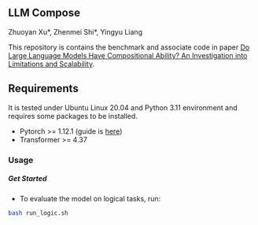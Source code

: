 ## LLM Compose
Zhuoyan Xu*, Zhenmei Shi*, Yingyu Liang

This repository is contains the benchmark and associate code in paper
[Do Large Language Models Have Compositional Ability? An Investigation into Limitations and Scalability](https://openreview.net/forum?id=iI1CzEhEMU). 

## Requirements

It is tested under Ubuntu Linux 20.04 and Python 3.11 environment and requires some packages to be installed.

 - Pytorch >= 1.12.1 (guide is [here](https://pytorch.org/get-started/locally/))
 - Transformer >= 4.37


### Usage

##### Get Started

- To evaluate the model on logical tasks, run:

```bash
bash run_logic.sh
```


<!-- ### Citing -->

<!-- If you find our code useful, please consider citing:

```
@inproceedings{
    xu2024towards,
    title={Towards Few-Shot Adaptation of Foundation Models via Multitask Finetuning},
    author={Zhuoyan Xu and Zhenmei Shi and Junyi Wei and Fangzhou Mu and Yin Li and Yingyu Liang},
    booktitle={The Twelfth International Conference on Learning Representations},
    year={2024},
    url={https://openreview.net/forum?id=1jbh2e0b2K}
}
``` -->

